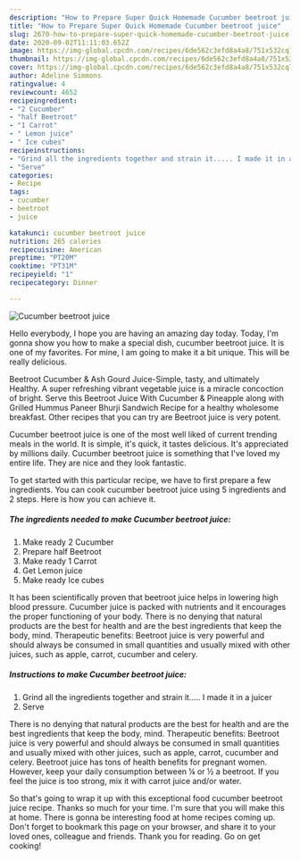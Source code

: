 ```yaml
---
description: "How to Prepare Super Quick Homemade Cucumber beetroot juice"
title: "How to Prepare Super Quick Homemade Cucumber beetroot juice"
slug: 2670-how-to-prepare-super-quick-homemade-cucumber-beetroot-juice
date: 2020-09-02T11:11:03.652Z
image: https://img-global.cpcdn.com/recipes/6de562c3efd8a4a8/751x532cq70/cucumber-beetroot-juice-recipe-main-photo.jpg
thumbnail: https://img-global.cpcdn.com/recipes/6de562c3efd8a4a8/751x532cq70/cucumber-beetroot-juice-recipe-main-photo.jpg
cover: https://img-global.cpcdn.com/recipes/6de562c3efd8a4a8/751x532cq70/cucumber-beetroot-juice-recipe-main-photo.jpg
author: Adeline Simmons
ratingvalue: 4
reviewcount: 4652
recipeingredient:
- "2 Cucumber"
- "half Beetroot"
- "1 Carrot"
- " Lemon juice"
- " Ice cubes"
recipeinstructions:
- "Grind all the ingredients together and strain it..... I made it in a juicer"
- "Serve"
categories:
- Recipe
tags:
- cucumber
- beetroot
- juice

katakunci: cucumber beetroot juice 
nutrition: 265 calories
recipecuisine: American
preptime: "PT20M"
cooktime: "PT31M"
recipeyield: "1"
recipecategory: Dinner

---
```



![Cucumber beetroot juice](https://img-global.cpcdn.com/recipes/6de562c3efd8a4a8/751x532cq70/cucumber-beetroot-juice-recipe-main-photo.jpg)

Hello everybody, I hope you are having an amazing day today. Today, I'm gonna show you how to make a special dish, cucumber beetroot juice. It is one of my favorites. For mine, I am going to make it a bit unique. This will be really delicious.

Beetroot Cucumber &amp; Ash Gourd Juice-Simple, tasty, and ultimately Healthy. A super refreshing vibrant vegetable juice is a miracle concoction of bright. Serve this Beetroot Juice With Cucumber &amp; Pineapple along with Grilled Hummus Paneer Bhurji Sandwich Recipe for a healthy wholesome breakfast. Other recipes that you can try are Beetroot juice is very potent.

Cucumber beetroot juice is one of the most well liked of current trending meals in the world. It is simple, it's quick, it tastes delicious. It's appreciated by millions daily. Cucumber beetroot juice is something that I've loved my entire life. They are nice and they look fantastic.


To get started with this particular recipe, we have to first prepare a few ingredients. You can cook cucumber beetroot juice using 5 ingredients and 2 steps. Here is how you can achieve it.

<!--inarticleads1-->

##### The ingredients needed to make Cucumber beetroot juice:

1. Make ready 2 Cucumber
1. Prepare half Beetroot
1. Make ready 1 Carrot
1. Get  Lemon juice
1. Make ready  Ice cubes


It has been scientifically proven that beetroot juice helps in lowering high blood pressure. Cucumber juice is packed with nutrients and it encourages the proper functioning of your body. There is no denying that natural products are the best for health and are the best ingredients that keep the body, mind. Therapeutic benefits: Beetroot juice is very powerful and should always be consumed in small quantities and usually mixed with other juices, such as apple, carrot, cucumber and celery. 

<!--inarticleads2-->

##### Instructions to make Cucumber beetroot juice:

1. Grind all the ingredients together and strain it..... I made it in a juicer
1. Serve


There is no denying that natural products are the best for health and are the best ingredients that keep the body, mind. Therapeutic benefits: Beetroot juice is very powerful and should always be consumed in small quantities and usually mixed with other juices, such as apple, carrot, cucumber and celery. Beetroot juice has tons of health benefits for pregnant women. However, keep your daily consumption between ¼ or ½ a beetroot. If you feel the juice is too strong, mix it with carrot juice and/or water. 

So that's going to wrap it up with this exceptional food cucumber beetroot juice recipe. Thanks so much for your time. I'm sure that you will make this at home. There is gonna be interesting food at home recipes coming up. Don't forget to bookmark this page on your browser, and share it to your loved ones, colleague and friends. Thank you for reading. Go on get cooking!
